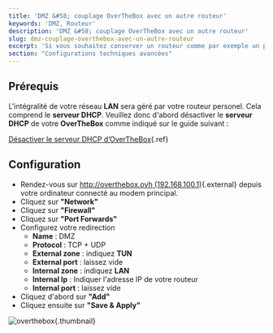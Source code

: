 ```yaml
---
title: 'DMZ &#58; couplage OverTheBox avec un autre routeur'
keywords: 'DMZ, Routeur'
description: 'DMZ &#58; couplage OverTheBox avec un autre routeur'
slug: dmz-couplage-overthebox-avec-un-autre-routeur
excerpt: 'Si vous souhaitez conserver un routeur comme par exemple un pfSense pour gérer votre  LAN , vos  VPNs , etc, vous pouvez configurer  OverTheBox  en mode transparent en créant une  DMZ'
section: "Configurations techniques avancées"
---
```


## Prérequis
L'intégralité de votre réseau **LAN** sera géré par votre routeur personel. Cela comprend le **serveur DHCP**. Veuillez donc d'abord désactiver le **serveur DHCP** de votre **OverTheBox** comme indiqué sur le guide suivant :

[Désactiver le serveur DHCP d’OverTheBox](https://docs.ovh.com/fr/overthebox/desactiver-votre-serveur-dhcp/){.ref}


## Configuration
- Rendez-vous sur [http://overthebox.ovh (192.168.100.1)](http://overthebox.ovh){.external} depuis votre ordinateur connecté au modem principal.
- Cliquez sur **"Network"**
- Cliquez sur **"Firewall"**
- Cliquez sur **"Port Forwards"**
- Configurez votre redirection
    - **Name** : DMZ
    - **Protocol** : TCP + UDP
    - **External zone** : indiquez **TUN**
    - **External port** : laissez vide
    - **Internal zone** : indiquez **LAN**
    - **Internal Ip** : Indiquer l'adresse IP de votre routeur
    - **Internal port** : laissez vide
- Cliquez d'abord sur **"Add"**
- Cliquez ensuite sur **"Save & Apply"**


![overthebox](images/4433.png){.thumbnail}
